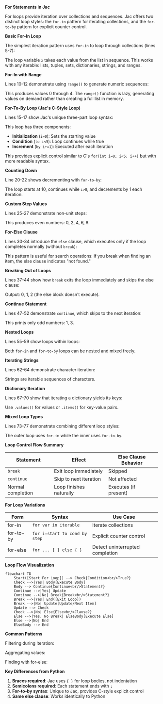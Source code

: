 **For Statements in Jac**

For loops provide iteration over collections and sequences. Jac offers two distinct loop styles: the `for-in` pattern for iterating collections, and the `for-to-by` pattern for explicit counter control.

**Basic For-In Loop**

The simplest iteration pattern uses `for-in` to loop through collections (lines 5-7):


The loop variable `x` takes each value from the list in sequence. This works with any iterable: lists, tuples, sets, dictionaries, strings, and ranges.

**For-In with Range**

Lines 10-12 demonstrate using `range()` to generate numeric sequences:


This produces values 0 through 4. The `range()` function is lazy, generating values on demand rather than creating a full list in memory.

**For-To-By Loop (Jac's C-Style Loop)**

Lines 15-17 show Jac's unique three-part loop syntax:


This loop has three components:
- **Initialization** (`i=0`): Sets the starting value
- **Condition** (`to i<5`): Loop continues while true
- **Increment** (`by i+=1`): Executed after each iteration

This provides explicit control similar to C's `for(int i=0; i<5; i++)` but with more readable syntax.

**Counting Down**

Line 20-22 shows decrementing with `for-to-by`:


The loop starts at 10, continues while `i>0`, and decrements by 1 each iteration.

**Custom Step Values**

Lines 25-27 demonstrate non-unit steps:


This produces even numbers: 0, 2, 4, 6, 8.

**For-Else Clause**

Lines 30-34 introduce the `else` clause, which executes only if the loop completes normally (without `break`):


This pattern is useful for search operations: if you break when finding an item, the else clause indicates "not found."

**Breaking Out of Loops**

Lines 37-44 show how `break` exits the loop immediately and skips the else clause:


Output: 0, 1, 2 (the else block doesn't execute).

**Continue Statement**

Lines 47-52 demonstrate `continue`, which skips to the next iteration:


This prints only odd numbers: 1, 3.

**Nested Loops**

Lines 55-59 show loops within loops:


Both `for-in` and `for-to-by` loops can be nested and mixed freely.

**Iterating Strings**

Lines 62-64 demonstrate character iteration:


Strings are iterable sequences of characters.

**Dictionary Iteration**

Lines 67-70 show that iterating a dictionary yields its keys:


Use `.values()` for values or `.items()` for key-value pairs.

**Mixed Loop Types**

Lines 73-77 demonstrate combining different loop styles:


The outer loop uses `for-in` while the inner uses `for-to-by`.

**Loop Control Flow Summary**

| Statement | Effect | Else Clause Behavior |
|-----------|--------|---------------------|
| `break` | Exit loop immediately | Skipped |
| `continue` | Skip to next iteration | Not affected |
| Normal completion | Loop finishes naturally | Executes (if present) |

**For Loop Variations**

| Form | Syntax | Use Case |
|------|--------|----------|
| for-in | `for var in iterable` | Iterate collections |
| for-to-by | `for i=start to cond by step` | Explicit counter control |
| for-else | `for ... { } else { }` | Detect uninterrupted completion |

**Loop Flow Visualization**

```mermaid
flowchart TD
    Start([Start For Loop]) --> Check{Condition<br/>True?}
    Check -->|Yes| Body[Execute Body]
    Body --> Continue{Continue<br/>Statement?}
    Continue -->|Yes| Update
    Continue -->|No| Break{Break<br/>Statement?}
    Break -->|Yes| End([Exit Loop])
    Break -->|No| Update[Update/Next Item]
    Update --> Check
    Check -->|No| Else{Else<br/>Clause?}
    Else -->|Yes, No Break| ElseBody[Execute Else]
    Else -->|No| End
    ElseBody --> End
```

**Common Patterns**

Filtering during iteration:

Aggregating values:

Finding with for-else:

**Key Differences from Python**

1. **Braces required**: Jac uses `{ }` for loop bodies, not indentation
2. **Semicolons required**: Each statement ends with `;`
3. **For-to-by syntax**: Unique to Jac, provides C-style explicit control
4. **Same else clause**: Works identically to Python

